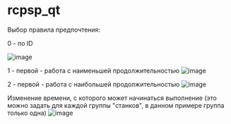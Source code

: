 # rcpsp_qt

Выбор правила предпочтения:

0 - по ID 

![image](https://github.com/mpv-enjoyer/rcpsp_qt/assets/123133847/a11f26c6-bcad-4958-9df8-29b126868d24)

1 - первой - работа с наименьшей продолжительностью ![image](https://github.com/mpv-enjoyer/rcpsp_qt/assets/123133847/7c3bc3c1-d638-49bd-acfc-a1dc08de494b)

2 - первой - работа с наибольшей продолжительностью ![image](https://github.com/mpv-enjoyer/rcpsp_qt/assets/123133847/974caaf9-efd4-4ef1-8d77-b01238806e1c)

Изменение времени, с которого может начинаться выполнение (это можно задать для каждой группы "станков", в данном примере группа только одна) ![image](https://github.com/mpv-enjoyer/rcpsp_qt/assets/123133847/29e1d48d-cfc9-4a53-9a82-3a942e25af04)
